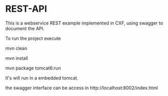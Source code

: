 REST-API
========

This is a webservice REST example implemented in CXF, using swagger to document the API.

To run the project execute

mvn clean

mvn install

mvn package tomcat6:run

It's will run in a embedded tomcat.

the swagger interface can be access in http://localhost:8002/index.html
